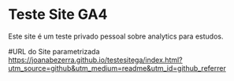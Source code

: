 # Teste Site GA4
Este site é um teste privado pessoal sobre analytics para estudos.

#URL do Site parametrizada
https://joanabezerra.github.io/testesitega/index.html?utm_source=github&utm_medium=readme&utm_id=github_referrer
